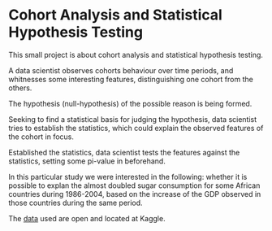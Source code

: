 # Cohort Analysis and Statistical Hypothesis Testing

This small project is about
cohort analysis and statistical hypothesis testing.
               
A data scientist observes cohorts behaviour over time periods,
and whitnesses some interesting features, distinguishing one
cohort from the others.

The hypothesis (null-hypothesis) of the possible reason is
being formed.

Seeking to find a statistical basis for judging the hypothesis,
data scientist tries to establish the statistics, which could
explain the observed features of the cohort in focus.</p>
Established the statistics, data scientist tests the
features
against the statistics, setting some pi-value in beforehand.

In this particular study we were interested in the following:
whether it is possible to explan the almost doubled sugar
consumption for some African countries during 1986-2004, based on
the increase of the GDP  observed in those countries during the same
period.

The [data](https://www.kaggle.com/angelmm/healthteethsugar) 
used are open and located at Kaggle.

